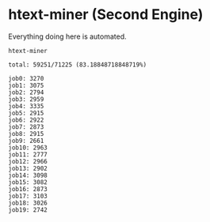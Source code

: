 # htext-miner (Second Engine)

Everything doing here is automated.

```
htext-miner

total: 59251/71225 (83.18848718848719%)

job0: 3270
job1: 3075
job2: 2794
job3: 2959
job4: 3335
job5: 2915
job6: 2922
job7: 2873
job8: 2915
job9: 2661
job10: 2963
job11: 2777
job12: 2966
job13: 2902
job14: 3098
job15: 3082
job16: 2873
job17: 3103
job18: 3026
job19: 2742
```